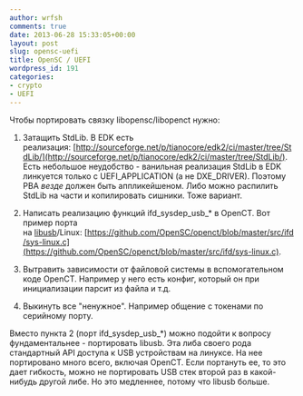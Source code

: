 ```yaml
---
author: wrfsh
comments: true
date: 2013-06-28 15:33:05+00:00
layout: post
slug: opensc-uefi
title: OpenSC / UEFI
wordpress_id: 191
categories:
- crypto
- UEFI
---
```


Чтобы портировать связку libopensc/libopenct нужно:



	
  1. Затащить StdLib. В EDK есть реализация: [http://sourceforge.net/p/tianocore/edk2/ci/master/tree/StdLib/](http://sourceforge.net/p/tianocore/edk2/ci/master/tree/StdLib/). Есть небольшое неудобство - ванильная реализация StdLib в EDK линкуется только с UEFI_APPLICATION (а не DXE_DRIVER). Поэтому PBA _везде_ должен быть аппликейшеном. Либо можно распилить StdLib на части и копилировать сишники. Тоже вариант.

	
  2. Написать реализацию функций ifd_sysdep_usb_* в OpenCT. Вот пример порта на [libusb](http://www.libusb.org/)/Linux: [https://github.com/OpenSC/openct/blob/master/src/ifd/sys-linux.c](https://github.com/OpenSC/openct/blob/master/src/ifd/sys-linux.c).

	
  3. Вытравить зависимости от файловой системы в вспомогательном коде OpenCT. Например у него есть конфиг, который он при инициализации парсит из файла и т.д.

	
  4. Выкинуть все "ненужное". Например общение с токенами по серийному порту.


Вместо пункта 2 (порт ifd_sysdep_usb_*) можно подойти к вопросу фундаментальнее - портировать libusb. Эта либа своего рода стандартный API доступа к USB устройствам на линуксе. На нее портировано много всего, включая OpenCT. Если портануть ее, то это дает гибкость, можно не портировать USB стек второй раз в какой-нибудь другой либе. Но это медленнее, потому что libusb больше.
